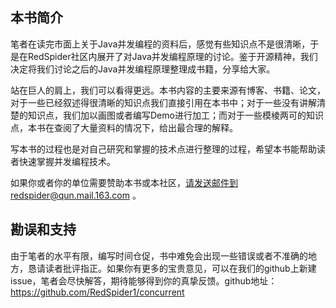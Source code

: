 ## 本书简介

笔者在读完市面上关于Java并发编程的资料后，感觉有些知识点不是很清晰，于是在RedSpider社区内展开了对Java并发编程原理的讨论。鉴于开源精神，我们决定将我们讨论之后的Java并发编程原理整理成书籍，分享给大家。

站在巨人的肩上，我们可以看得更远。本书内容的主要来源有博客、书籍、论文，对于一些已经叙述得很清晰的知识点我们直接引用在本书中；对于一些没有讲解清楚的知识点，我们加以画图或者编写Demo进行加工；而对于一些模棱两可的知识点，本书在查阅了大量资料的情况下，给出最合理的解释。

写本书的过程也是对自己研究和掌握的技术点进行整理的过程，希望本书能帮助读者快速掌握并发编程技术。

如果你或者你的单位需要赞助本书或本社区，请发送邮件到redspider@qun.mail.163.com 。

## 勘误和支持 

由于笔者的水平有限，编写时间仓促，书中难免会出现一些错误或者不准确的地方，恳请读者批评指正。如果你有更多的宝贵意见，可以在我们的github上新建issue，笔者会尽快解答，期待能够得到你的真挚反馈。github地址：https://github.com/RedSpider1/concurrent